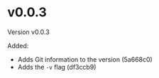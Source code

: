 # v0.0.3

Version v0.0.3

Added:

- Adds Git information to the version (5a668c0)
- Adds the `-v` flag (df3ccb9)
